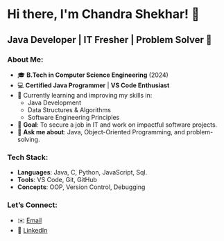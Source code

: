 # Hi there, I'm **Chandra Shekhar**! 👋  
## Java Developer | IT Fresher | Problem Solver 🚀  

### About Me:  
- 🎓 **B.Tech in Computer Science Engineering** (2024)  
- 💻 **Certified Java Programmer** | **VS Code Enthusiast**  
- 🌱 Currently learning and improving my skills in:
  - Java Development
  - Data Structures & Algorithms
  - Software Engineering Principles
- 🎯 **Goal**: To secure a job in IT and work on impactful software projects.  
- 💬 **Ask me about**: Java, Object-Oriented Programming, and problem-solving.  

### Tech Stack:
- **Languages**: Java, C, Python, JavaScript, Sql.
- **Tools**: VS Code, Git, GitHub
- **Concepts**: OOP, Version Control, Debugging

### Let’s Connect:
- ✉️ [Email](mailto:your-email@example.com)
- 💼 [LinkedIn](https://www.linkedin.com/in/your-profile)

